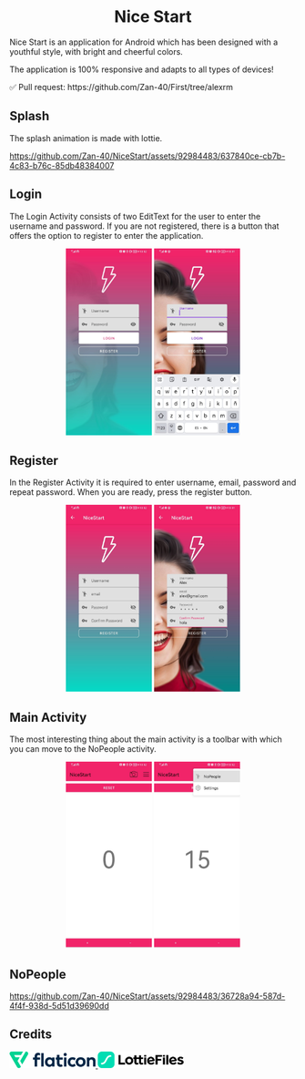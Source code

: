 <h1 align="center" color = "#DF367C">Nice Start</h1>
<p>Nice Start is an application for Android which has been designed with a youthful style, with bright and cheerful colors.</p>
<p>The application is 100% responsive and adapts to all types of devices!</p>
<p>✅ Pull request: https://github.com/Zan-40/First/tree/alexrm</p>


<h2 color = "#DF367C">Splash</h2>
<p>The splash animation is made with lottie.</p>

https://github.com/Zan-40/NiceStart/assets/92984483/637840ce-cb7b-4c83-b76c-85db48384007


<h2 color = "#DF367C">Login</h2>
<p>The Login Activity consists of two EditText for the user to enter the username and password.
If you are not registered, there is a button that offers the option to register to enter the application.</p>
<p align = "center">
  <img src = img/login.jpeg width = 30%>
  <img src = img/login-keyboard.jpeg width = 30%>
</p>
<h2 color = "#DF367C">Register</h2>
<p>In the Register Activity it is required to enter username, email, password and repeat password.
When you are ready, press the register button.</p>
<p align = "center">
  <img src = img/register.jpeg width = 30%>
  <img src = img/register-2.jpeg width = 30%>
</p>
<h2 color = "#DF367C">Main Activity</h2>
<p>The most interesting thing about the main activity is a toolbar with which you can move to the NoPeople activity.</p>
<p align = "center">
  <img src = img/main.jpeg width = 30%>
  <img src = img/selectnopeople.jpeg width = 30%>
</p>
<h2 color = "#DF367C">NoPeople</h2>




https://github.com/Zan-40/NiceStart/assets/92984483/36728a94-587d-4f4f-938d-5d51d39690dd


<h2 color = "#DF367C">Credits</h2>
<a href = "https://www.flaticon.com">
  <img src = img/flaticon.png width = 30%>
</a>
<a>
  <img src = img/lottie.svg width = 30%>
</a>



